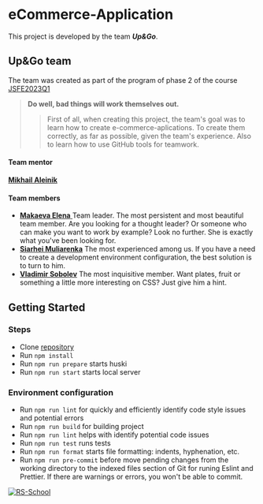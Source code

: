# eCommerce-Application
This project is developed by the team ___Up&Go___.  

## Up&Go team
The team was created as part of the program of phase 2 of the course [JSFE2023Q1](https://wearecommunity.io/events/js-fe-rs-2023q1)  
> __Do well, bad things will work themselves out.__  
>> First of all, when creating this project, the team's goal was to learn how to create e-commerce-aplications. To create them correctly, as far as possible, given the team's experience. Also to learn how to use GitHub tools for teamwork.  
#### Team mentor  
[__Mikhail Aleinik__](https://github.com/rolling-scopes/rsschool-app "Mikhail`s GitHub")
#### Team members 
- [__Makaeva Elena__ ](https://github.com/MakaevaElena "Elena`s GitHub") Team leader. The most persistent and most beautiful team member. Are you looking for a thought leader? Or someone who can make you want to work by example? Look no further. She is exactly what you've been looking for.
- [__Siarhei Muliarenka__](https://github.com/surface74 "Siarhei`s GitHub")  The most experienced among us. If you have a need to create a development environment configuration, the best solution is to turn to him.  
- [__Vladimir Sobolev__](https://github.com/VladimirSobbolev "Vladimir`s GitHub") The most inquisitive member. Want plates, fruit or something a little more interesting on CSS? Just give him a hint.



## Getting Started  
### Steps  
- Clone [repository](https://github.com/MakaevaElena/eCommerce-Application)  
- Run `npm install`  
- Run `npm run prepare` starts huski
- Run `npm run start` starts local server  
### Environment configuration 
- Run `npm run lint` for quickly and efficiently identify code style issues and potential errors  
- Run `npm run build` for building project
- Run `npm run lint`  helps with identify potential code issues
- Run `npm run test` runs tests 
- Run `npm run format` starts file formatting: indents, hyphenation, etc.
- Run `npm run pre-commit` before move pending changes from the working directory to the indexed files section of Git for runing Eslint and Prettier. If there are warnings or errors, you won't be able to commit.

[![RS-School](https://rs.school/images/rs_school_js.svg "Visit The Rolling Scopes community")](https://rollingscopes.com/)  